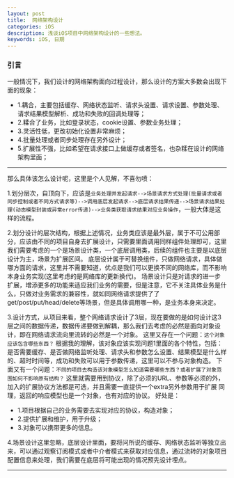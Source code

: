 ```yaml
---
layout: post
title:  网络架构设计
categories: iOS
description: 浅谈iOS项目中网络架构设计的一些想法。
keywords: iOS, 日期
---  
```


### 引言  
一般情况下，我们设计的网络架构面向过程设计，那么设计的方案大多数会出现下面的现象： 
+ 1.耦合，主要包括缓存、网络状态监听、请求头设置、请求设置、参数处理、请求结果模型解析、成功和失败的回调处理等；
+ 2.糅合了业务，比如登录状态，cookie设置、参数业务处理；
+ 3.灵活性低，更改初始化设置非常麻烦；
+ 4.批量处理或者同步处理存在另外设计；
+ 5.扩展性不强，比如希望在请求接口上做缓存或者签名，也杂糅在设计的网络架构里面；

---

那么具体该怎么设计呢，这里是个人见解，不喜勿喷：

1.划分层次，自顶向下，应该是`业务处理并发起请求-->场景请求方式处理(批量请求或者同步控制或者不同方式请求等)-->调用底层发起请求-->底层请求结果传递-->场景请求结果处理(动态模型封装或异常error传递)-->业务类获取请求结果对应业务操作`，一般大体是这样的流程。

2.划分设计的层次结构，根据上述情况，业务类应该是最外层，属于不可公用部分，应该由不同的项目自身去扩展设计，只需要里面调用同样组件处理即可，这里我们需要考虑的一个是场景设计类，一个底层调用类，后续的组件也主要是以底层设计为主，场景为扩展区间。
底层设计属于可替换组件，只做网络请求，具体做哪方面的请求，这里并不需要知道，优点是我们可以更换不同的网络库，而不影响本身业务实现(这里考虑的是网络库的更新换代)。
场景设计只是对请求的进一步扩展，增添更多的功能来适应我们业务的需要，但是注意，它不关注具体业务是什么，只做对业务需求的兼容性，就如同网络请求提供了了get/post/put/head/delete等场景，但是具体调用哪一种，是业务本身来决定。

3.设计方式，从项目来看，整个网络请求设计了3层，现在要做的是如何设计这3层之间的数据传递，数据传递要做到解耦，那么我们去考虑的必然是面向对象设计，即在网络请求流向里流转的必然是一个对象。
这里又存在一个问题：`这个对象应该包含哪些东西？`
根据我的理解，该对象应该实现问题1里面的各个特性，包括：是否需要缓存、是否做网络监听处理、请求头和参数怎么设置、结果模型是什么样的、超时时间等，成功和失败可以用于参数传递，这里可以不参与对象构造。
下面又有一个问题：`不同的项目去构造该对象模型怎么知道需要哪些东西？或者扩展了对象范围如何不影响原有结构？`
这里就需要用到协议，除了必须的URL、参数等必须的外，加入的扩展协议方法都是可选，并且需要一直提供一个extra另外参数用于扩展
同理，返回的响应模型也是一个对象，也有对应的协议。
好处是： 
+ 1.项目根据自己的业务需要去实现对应的协议，构造对象；
+ 2.提供扩展和维护，用于升级；
+ 3.对象可以携带更多的信息。

4.场景设计这里忽略，底层设计里面，要将问所说的缓存、网络状态监听等独立出来，可以通过观察订阅模式或者中介者模式来获取对应信息，通过流转的对象项目配置信息来处理，我们需要在底层将可能出现的情况预先设计埋点。

---


